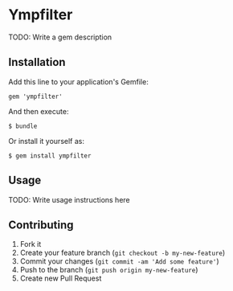 # Ympfilter

TODO: Write a gem description

## Installation

Add this line to your application's Gemfile:

    gem 'ympfilter'

And then execute:

    $ bundle

Or install it yourself as:

    $ gem install ympfilter

## Usage

TODO: Write usage instructions here

## Contributing

1. Fork it
2. Create your feature branch (`git checkout -b my-new-feature`)
3. Commit your changes (`git commit -am 'Add some feature'`)
4. Push to the branch (`git push origin my-new-feature`)
5. Create new Pull Request
